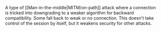 A type of [[Man-in-the-middle|MITM/on-path]] attack where a connection is tricked into downgrading to a weaker algorithm for backward compatibility. Some fall back to weak or no connection. This doesn't take control of the session by itself, but it weakens security for other attacks.